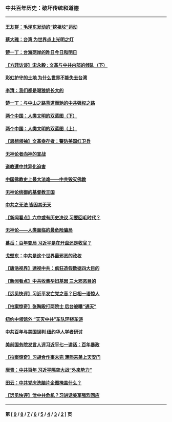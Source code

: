 ### 中共百年历史：破坏传统和道德
---
#### [王友群：毛泽东发动的“挖祖坟”运动](../../pages/nf1176114/n13723639.md?06120430) 
#### [蔡大雅：台湾 为世界点上光明之灯](../../pages/nf1176114/n13531530.md?06120430) 
#### [楚一丁：台海两岸的昨日今日和明日](../../pages/nf1176114/n13531468.md?06120430) 
#### [【方菲访谈】宋永毅 : 文革与中共内部的倾轧（下）](../../pages/nf1176114/n13486836.md?06120430) 
#### [彩虹护守的土地 为什么世界不能失去台湾](../../pages/nf1176114/n13476849.md?06120430) 
#### [李清：我们都是喝狼奶长大的](../../pages/nf1176114/n13471478.md?06120430) 
#### [楚一丁：与中山之路背道而驰的中共强权之路](../../pages/nf1176114/n13437270.md?06120430) 
#### [两个中国：人类文明的双蓝图（下）](../../pages/nf1176114/n13423132.md?06120430) 
#### [两个中国：人类文明的双蓝图（上）](../../pages/nf1176114/n13422687.md?06120430) 
#### [【思想领袖】文革幸存者：警防美国红卫兵](../../pages/nf1176114/n13339289.md?06120430) 
#### [无神论者向神的宣战](../../pages/nf1176114/n13281535.md?06120430) 
#### [道教遭中共异化迫害](../../pages/nf1176114/n13281463.md?06120430) 
#### [中国佛教史上最大法难——中共毁灭佛教](../../pages/nf1176114/n13281397.md?06120430) 
#### [无神论统御的基督教王国](../../pages/nf1176114/n13281280.md?06120430) 
#### [中共之无法 皆因其无天](../../pages/nf1176114/n13281088.md?06120430) 
#### [【新闻看点】六中或有历史决议 习要回毛时代？](../../pages/nf1176114/n13222895.md?06120430) 
#### [无神论——人类面临的最危险骗局](../../pages/nf1176114/n13196137.md?06120430) 
#### [慕岳：百年变局 习近平是在开盘还是收官？](../../pages/nf1176114/n13206516.md?06120430) 
#### [戈壁东：中共是这个世界最邪恶的政权](../../pages/nf1176114/n13085641.md?06120430) 
#### [【唐浩视界】透视中共：疯狂造假数据四大目的](../../pages/nf1176114/n13080590.md?06120430) 
#### [【新闻看点】中共收集孕妇基因 三大邪恶目的](../../pages/nf1176114/n13077182.md?06120430) 
#### [【远见快评】习近平发亡党之音？日相一语惊人](../../pages/nf1176114/n13074809.md?06120430) 
#### [【拍案惊奇】张陶殴打两院士 后台被曝“通天”](../../pages/nf1176114/n13070496.md?06120430) 
#### [纽约中领馆外 “天灭中共”车队环绕车游](../../pages/nf1176114/n13070693.md?06120430) 
#### [中共百年与美国误判 纽约华人学者研讨](../../pages/nf1176114/n13067969.md?06120430) 
#### [美前国务院发言人评习近平七一讲话：百年暴政](../../pages/nf1176114/n13066986.md?06120430) 
#### [【拍案惊奇】习胡合作事未完 薄熙来弟上天安门](../../pages/nf1176114/n13065867.md?06120430) 
#### [唐青：中共百年 习近平隔空大战“外来势力”](../../pages/nf1176114/n13065976.md?06120430) 
#### [田云：中共党庆洗脑片企图掩盖什么？](../../pages/nf1176114/n13064395.md?06120430) 
#### [【远见快评】泄中共危机？习讲话美军强烈回应](../../pages/nf1176114/n13064269.md?06120430) 

---
#### 第 [ [9](./9.md?06120430) / [8](./8.md?06120430) / [7](./7.md?06120430) / [6](./6.md?06120430) / [5](./5.md?06120430) / [4](./4.md?06120430) / [3](./3.md?06120430) / [2](./2.md?06120430) ] 页
